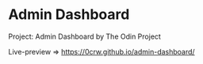 # Admin Dashboard

Project: Admin Dashboard by The Odin Project

Live-preview => https://0crw.github.io/admin-dashboard/
